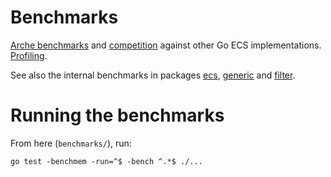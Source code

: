 # Benchmarks

[Arche benchmarks](./arche/) and [competition](./competition/) against other Go ECS implementations. [Profiling](./profile/).

See also the internal benchmarks in packages [ecs](../ecs/), [generic](../generic/) and [filter](../filter/).

# Running the benchmarks

From here (`benchmarks/`), run:

```
go test -benchmem -run=^$ -bench ^.*$ ./...
```
